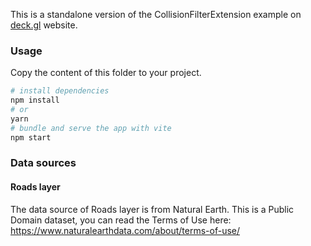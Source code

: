 This is a standalone version of the CollisionFilterExtension example on [deck.gl](http://deck.gl) website.

### Usage

Copy the content of this folder to your project. 

```bash
# install dependencies
npm install
# or
yarn
# bundle and serve the app with vite
npm start
```

### Data sources

#### Roads layer

The data source of Roads layer is from Natural Earth. This is a Public Domain dataset, you can read the Terms of Use here: https://www.naturalearthdata.com/about/terms-of-use/
